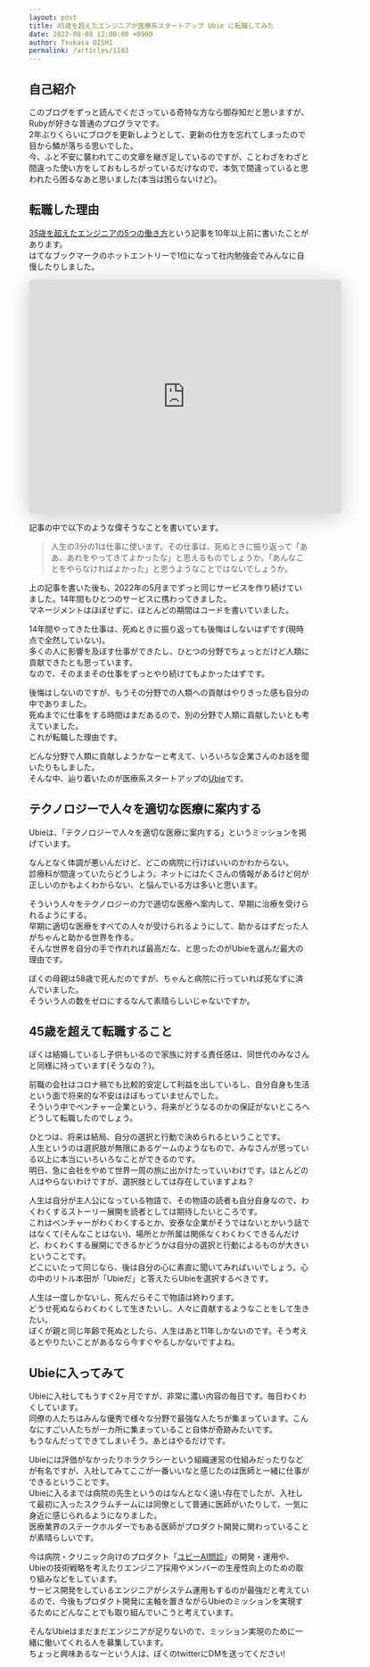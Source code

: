 ```yaml
---
layout: post
title: 45歳を超えたエンジニアが医療系スタートアップ Ubie に転職してみた
date: 2022-08-08 12:00:00 +0900
author: Tsukasa OISHI
permalink: /articles/1183
---
```



## 自己紹介
このブログをずっと読んでくださっている奇特な方なら御存知だと思いますが、Rubyが好きな普通のプログラマです。  
2年ぶりくらいにブログを更新しようとして、更新の仕方を忘れてしまったので目から鱗が落ちる思いでした。  
今、ふと不安に襲われてこの文章を継ぎ足しているのですが、ことわざをわざと間違った使い方をしておもしろがっているだけなので、本気で間違っていると思われたら困るなあと思いました(本当は困らないけど)。

## 転職した理由
[35歳を超えたエンジニアの5つの働き方](https://www.kaeruspoon.net/articles/908)という記事を10年以上前に書いたことがあります。  
はてなブックマークのホットエントリーで1位になって社内勉強会でみんなに自慢したりしました。  
<iframe class="speakerdeck-iframe" frameborder="0" src="https://speakerdeck.com/player/25126ed1e37149b4b91731dc97195224" title="はてブ砲をくらったときのお話" allowfullscreen="true" mozallowfullscreen="true" webkitallowfullscreen="true" style="border: 0px; background: padding-box padding-box rgba(0, 0, 0, 0.1); margin: 0px; padding: 0px; border-radius: 6px; box-shadow: rgba(0, 0, 0, 0.2) 0px 5px 40px; width: 560px; height: 420px;" data-ratio="1.3333333333333333"></iframe>

記事の中で以下のような偉そうなことを書いています。

> 人生の3分の1は仕事に使います。その仕事は、死ぬときに振り返って「ああ、あれをやってきてよかったな」と思えるものでしょうか。「あんなことをやらなければよかった」と思うようなことではないでしょうか。

上の記事を書いた後も、2022年の5月までずっと同じサービスを作り続けていました。14年間もひとつのサービスに携わってきました。  
マネージメントはほぼせずに、ほとんどの期間はコードを書いていました。

14年間やってきた仕事は、死ぬときに振り返っても後悔はしないはずです(現時点で全然していない)。  
多くの人に影響を及ぼす仕事ができたし、ひとつの分野でちょっとだけど人類に貢献できたとも思っています。  
なので、そのままその仕事をずっとやり続けてもよかったはずです。

後悔はしないのですが、もうその分野での人類への貢献はやりきった感も自分の中でありました。  
死ぬまでに仕事をする時間はまだあるので、別の分野で人類に貢献したいとも考えていました。  
これが転職した理由です。

どんな分野で人類に貢献しようかなーと考えて、いろいろな企業さんのお話を聞いたりもしました。  
そんな中、辿り着いたのが医療系スタートアップの[Ubie](https://ubie.life/)です。

## テクノロジーで人々を適切な医療に案内する
Ubieは、「テクノロジーで人々を適切な医療に案内する」というミッションを掲げています。  

なんとなく体調が悪いんだけど、どこの病院に行けばいいのかわからない。  
診療科が間違っていたらどうしよう。ネットにはたくさんの情報があるけど何が正しいのかもよくわからない、と悩んでいる方は多いと思います。

そういう人々をテクノロジーの力で適切な医療へ案内して、早期に治療を受けられるようにする。  
早期に適切な医療をすべての人々が受けられるようにして、助かるはずだった人がちゃんと助かる世界を作る。  
そんな世界を自分の手で作れれば最高だな、と思ったのがUbieを選んだ最大の理由です。

ぼくの母親は58歳で死んだのですが、ちゃんと病院に行っていれば死なずに済んでいました。  
そういう人の数をゼロにするなんて素晴らしいじゃないですか。

## 45歳を超えて転職すること
ぼくは結婚しているし子供もいるので家族に対する責任感は、同世代のみなさんと同様に持っています(そうなの？)。

前職の会社はコロナ禍でも比較的安定して利益を出しているし、自分自身も生活という面で将来的な不安はほぼもっていませんでした。  
そういう中でベンチャー企業という、将来がどうなるのかの保証がないところへどうして転職したのでしょう。

ひとつは、将来は結局、自分の選択と行動で決められるということです。  
人生というのは選択肢が無限にあるゲームのようなもので、みなさんが思っている以上に本当にいろいろなことができるのです。  
明日、急に会社をやめて世界一周の旅に出かけたっていいわけです。ほとんどの人はやらないわけですが、選択肢としては存在していますよね？

人生は自分が主人公になっている物語で、その物語の読者も自分自身なので、わくわくするストーリー展開を読者としては期待したいところです。  
これはベンチャーがわくわくするとか、安泰な企業がそうではないとかいう話ではなくて(そんなことはない)、場所とか所属は関係なくわくわくできるんだけど、わくわくする展開にできるかどうかは自分の選択と行動によるものが大きいということです。  
どこにいたって同じなら、後は自分の心に素直に聞いてみればいいでしょう。心の中のリトル本田が「Ubieだ」と答えたらUbieを選択するべきです。

人生は一度しかないし、死んだらそこで物語は終わります。  
どうせ死ぬならわくわくして生きたいし、人々に貢献するようなことをして生きたい。  
ぼくが親と同じ年齢で死ぬとしたら、人生はあと11年しかないのです。そう考えるとやりたいことがあるなら今すぐやるしかないですよね。  

## Ubieに入ってみて
Ubieに入社してもうすぐ2ヶ月ですが、非常に濃い内容の毎日です。毎日わくわくしています。  
同僚の人たちはみんな優秀で様々な分野で最強な人たちが集まっています。こんなにすごい人たちが一カ所に集まっていること自体が奇跡みたいです。  
もうなんだってできてしまいそう。あとはやるだけです。

Ubieには評価がなかったりホラクラシーという組織運営の仕組みだったりなどが有名ですが、入社してみてここが一番いいなと感じたのは医師と一緒に仕事ができるということです。  
Ubieに入るまでは病院の先生というのはなんとなく遠い存在でしたが、入社して最初に入ったスクラムチームには同僚として普通に医師がいたりして、一気に身近に感じられるようになりました。  
医療業界のステークホルダーでもある医師がプロダクト開発に関わっていることが素晴らしいです。

今は病院・クリニック向けのプロダクト「[ユビーAI問診](https://intro.dr-ubie.com/)」の開発・運用や、Ubieの技術戦略を考えたりエンジニア採用やメンバーの生産性向上のための取り組みなどをしています。  
サービス開発をしているエンジニアがシステム運用もするのが最強だと考えているので、今後もプロダクト開発に主軸を置きながらUbieのミッションを実現するためにどんなことでも取り組んでいこうと考えています。

そんなUbieはまだまだエンジニアが足りないので、ミッション実現のために一緒に働いてくれる人を募集しています。  
ちょっと興味あるなーという人は、ぼくのtwitterにDMを送ってください!
